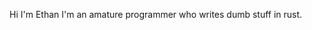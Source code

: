 Hi I'm Ethan I'm an amature programmer who writes dumb stuff in rust.

<!---
NintendEthan/NintendEthan is a ✨ special ✨ repository because its `README.md` (this file) appears on your GitHub profile.
You can click the Preview link to take a look at your changes.
--->
